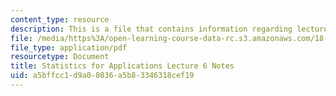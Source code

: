 ```yaml
---
content_type: resource
description: This is a file that contains information regarding lecture 6 notes.
file: /media/https%3A/open-learning-course-data-rc.s3.amazonaws.com/18-443-statistics-for-applications-spring-2015/a5bffcc1d9a00836a5b83346318cef19_MIT18_443S15_LEC6.pdf
file_type: application/pdf
resourcetype: Document
title: Statistics for Applications Lecture 6 Notes
uid: a5bffcc1-d9a0-0836-a5b8-3346318cef19
---
```

